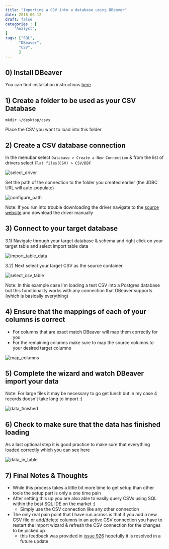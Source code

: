 ```yaml
---
title: "Importing a CSV into a database using DBeaver"
date: 2018-06-12
draft: false
categories : [
    "Analyst",
]
tags: ["SQL",
      "DBeaver",
      "CSV",
      ]
---
```


## 0) Install DBeaver

You can find installation instructions [here](/post/2017-03-26-dbeaver-mac/)

## 1) Create a folder to be used as your CSV Database

`mkdir ~/desktop/csvs`

Place the CSV you want to load into this folder

## 2) Create a CSV database connection
In the menubar select `Database > Create a New Connection`
 & from the list of drivers select `Flat files(CSV) > CSV/DBF`

![select_driver](/img/20180612_select_driver.png)

Set the path of the connection to the folder you created earlier (the JDBC URL will auto-populate)

![configure_path](/img/20180612_configure_path.png)

Note: If you run into trouble downloading the driver navigate to the [source website](http://csvjdbc.sourceforge.net/) and download the driver manually

## 3) Connect to your target database

3.1) Navigate through your target database & schema and right click on your target table and select import table data

![import_table_data](/img/20180612_import_table_data.png)

3.2) Next select your target CSV as the source container

![select_csv_table](/img/20180612_select_csv_table.png)

Note: In this example case I'm loading a test CSV into a Postgres database but this functionality works with any connection that DBeaver supports (which is basically everything)

## 4) Ensure that the mappings of each of your columns is correct

* For columns that are exact match DBeaver will map them correctly for you
* For the remaining columns make sure to map the source columns to your desired target columns

![map_columns](/img/20180612_map_columns.png)

## 5) Complete the wizard and watch DBeaver import your data

Note: For large files it may be necessary to go get lunch but in my case 4 records doesn't take long to import :)

![data_finished](/img/20180612_data_finished.png)

## 6) Check to make sure that the data has finished loading

As a last optional step it is good practice to make sure that everything loaded correctly which you can see here

![data_in_table](/img/20180612_data_in_table.png)

## 7) Final Notes & Thoughts

* While this process takes a little bit more time to get setup than other tools the setup part is only a one time pain
* After setting this up you are also able to easily query CSVs using SQL within the best SQL IDE on the market :)
  * Simply use the CSV connection like any other connection
* The only real pain point that I have run across is that if you add a new CSV file or add/delete columns in an active CSV connection you have to restart the import wizard & refresh the CSV connection for the changes to be picked up
  * this feedback was provided in [issue 926](https://github.com/dbeaver/dbeaver/issues/926) hopefully it is resolved in a future update
